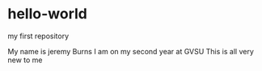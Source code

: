 # hello-world
my first repository

My name is jeremy Burns
I am on my second year at GVSU
This is all very new to me

